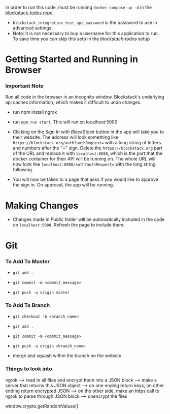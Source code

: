 In order to run this code, must be running `docker-compose up -d` in the [blockstack-todos repo](https://github.com/blockstack/blockstack-todos).
+ `blockstack_integration_test_api_password` is the password to use in advanced settings.
+ Note: It is not necessary to buy a username for this application to run. To save time you can skip this setp in the *blockstack-todos* setup

# Getting Started and Running in Browser

### Important Note
Run all code in the browser in an incognito window. Blockstack's underlying api caches information, which makes it difficult to undo changes.

+ run npm install ngrok

+ run `npm run start`. This will run on localhost:5000

+ Clicking on the *Sign In with BlockStack* button in the app will take you to their website. The address will look something like 
`https://blockstack.org/auth?authRequest=` with a long string of letters and numbers after the "=" sign. Delete the `https://blockstack.org` part of the URL and replace it with `localhost:8888`, which is the port that the docker container for their API will be running on. The whole URL will now look like `localhost:8888/auth?authRequest=` with the long string following.

+ You will now be taken to a page that asks if you would like to approve the sign in. On approval, the app will be running.

# Making Changes
+ Changes made in *Public* folder will be automatically included in the code on `localhost:5000`. Refresh the page to include them.


# Git

### To Add To Master

+ `git add .`

+ `git commit -m <commit_message>`

+ `git push -u origin master`

### To Add To Branch

+ `git checkout -b <branch_name>`

+ `git add .`

+ `git commit -m <commit_message>`

+ `git push -u origin <branch_name>`

+ merge and squash within the branch on the website



### Things to look into 

ngrok
--> read in all files and encrypt them into a JSON block
--> make a server that returns this JSON object
--> on one ending return keys, on other ending return encrypted JSON
--> on the other side, make an https call to ngrok to parse through JSON block
--> unencrypt the files

window.crypto.getRandomValues()



